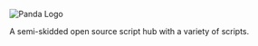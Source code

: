![Panda Logo](https://i.imgur.com/8OQalUq.png)

A semi-skidded open source script hub with a variety of scripts.
